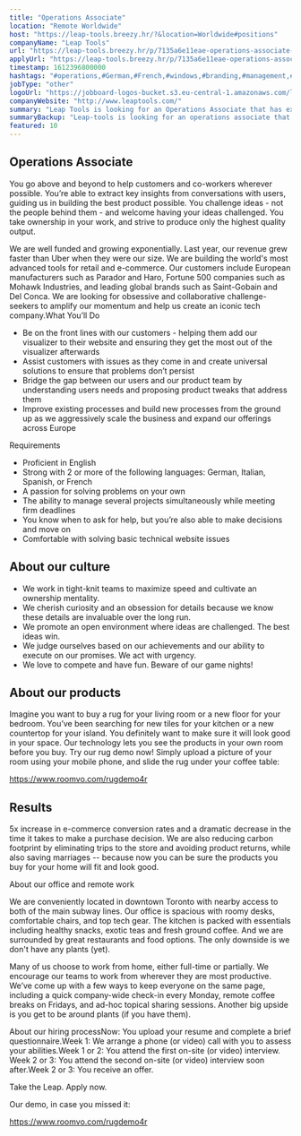 ```yaml
---
title: "Operations Associate"
location: "Remote Worldwide"
host: "https://leap-tools.breezy.hr/?&location=Worldwide#positions"
companyName: "Leap Tools"
url: "https://leap-tools.breezy.hr/p/7135a6e11eae-operations-associate-eu"
applyUrl: "https://leap-tools.breezy.hr/p/7135a6e11eae-operations-associate-eu/apply"
timestamp: 1612396800000
hashtags: "#operations,#German,#French,#windows,#branding,#management,#English"
jobType: "other"
logoUrl: "https://jobboard-logos-bucket.s3.eu-central-1.amazonaws.com/leap-tools"
companyWebsite: "http://www.leaptools.com/"
summary: "Leap Tools is looking for an Operations Associate that has experience in: #operations, #windows, #branding."
summaryBackup: "Leap-tools is looking for an operations associate that has experience in: #operations, #windows, #branding."
featured: 10
---
```


## Operations Associate

You go above and beyond to help customers and co-workers wherever possible. You’re able to extract key insights from conversations with users, guiding us in building the best product possible. You challenge ideas - not the people behind them - and welcome having your ideas challenged. You take ownership in your work, and strive to produce only the highest quality output.

We are well funded and growing exponentially. Last year, our revenue grew faster than Uber when they were our size. We are building the world's most advanced tools for retail and e-commerce. Our customers include European manufacturers such as Parador and Haro, Fortune 500 companies such as Mohawk Industries, and leading global brands such as Saint-Gobain and Del Conca. We are looking for obsessive and collaborative challenge-seekers to amplify our momentum and help us create an iconic tech company.What You’ll Do

*   Be on the front lines with our customers - helping them add our visualizer to their website and ensuring they get the most out of the visualizer afterwards
*   Assist customers with issues as they come in and create universal solutions to ensure that problems don’t persist
*   Bridge the gap between our users and our product team by understanding users needs and proposing product tweaks that address them
*   Improve existing processes and build new processes from the ground up as we aggressively scale the business and expand our offerings across Europe

Requirements

*   Proficient in English
*   Strong with 2 or more of the following languages: German, Italian, Spanish, or French
*   A passion for solving problems on your own
*   The ability to manage several projects simultaneously while meeting firm deadlines
*   You know when to ask for help, but you’re also able to make decisions and move on
*   Comfortable with solving basic technical website issues

## About our culture

*   We work in tight-knit teams to maximize speed and cultivate an ownership mentality.
*   We cherish curiosity and an obsession for details because we know these details are invaluable over the long run.
*   We promote an open environment where ideas are challenged. The best ideas win.
*   We judge ourselves based on our achievements and our ability to execute on our promises. We act with urgency.
*   We love to compete and have fun. Beware of our game nights!

## About our products

Imagine you want to buy a rug for your living room or a new floor for your bedroom. You’ve been searching for new tiles for your kitchen or a new countertop for your island. You definitely want to make sure it will look good in your space. Our technology lets you see the products in your own room before you buy. Try our rug demo now! Simply upload a picture of your room using your mobile phone, and slide the rug under your coffee table:

https://www.roomvo.com/rugdemo4r

## Results

5x increase in e-commerce conversion rates and a dramatic decrease in the time it takes to make a purchase decision. We are also reducing carbon footprint by eliminating trips to the store and avoiding product returns, while also saving marriages -- because now you can be sure the products you buy for your home will fit and look good.

About our office and remote work

We are conveniently located in downtown Toronto with nearby access to both of the main subway lines. Our office is spacious with roomy desks, comfortable chairs, and top tech gear. The kitchen is packed with essentials including healthy snacks, exotic teas and fresh ground coffee. And we are surrounded by great restaurants and food options. The only downside is we don't have any plants (yet).

Many of us choose to work from home, either full-time or partially. We encourage our teams to work from wherever they are most productive. We’ve come up with a few ways to keep everyone on the same page, including a quick company-wide check-in every Monday, remote coffee breaks on Fridays, and ad-hoc topical sharing sessions. Another big upside is you get to be around plants (if you have them).

About our hiring processNow: You upload your resume and complete a brief questionnaire.Week 1: We arrange a phone (or video) call with you to assess your abilities.Week 1 or 2: You attend the first on-site (or video) interview. Week 2 or 3: You attend the second on-site (or video) interview soon after.Week 2 or 3: You receive an offer.

Take the Leap. Apply now.

Our demo, in case you missed it:

https://www.roomvo.com/rugdemo4r
